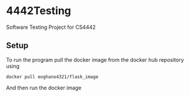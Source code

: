 # 4442Testing
Software Testing Project for CS4442

## Setup
To run the program pull the docker image from the docker hub repository using
```shell
docker pull eoghano4321/flask_image
```
And then run the docker image
